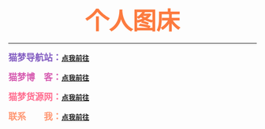 <center><b><font color="#FC7B3F" size="10px">个人图床</font></center>

---

<b><font color="#845EC2" size="4px">猫梦导航站：</font>[点我前往](http://dh.maomeng.xyz)

<b><font color="#D65DB1" size="4px">猫梦博　客：</font>[点我前往](https://mengclub.xyz/)
  
<b><font color="#FF6F91" size="4px">猫梦货源网：</font>[点我前往](http://maomeng.a-io.cn/)
  
<b><font color="#FF9671" size="4px">联系　　我：</font>[点我前往](https://wpa.qq.com/msgrd?v=3&uin=1287766992&site=qq&menu=yes)
